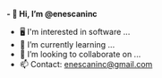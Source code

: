 **- 👋 Hi, I’m @enescaninc**
- 🖥️ I'm interested in software ...
- 🌱 I’m currently learning ... 
- 💞️ I’m looking to collaborate on ...
- 📫 Contact: enescaninc@gmail.com

<!---
enescaninc/enescaninc is a ✨ special ✨ repository because its `README.md` (this file) appears on your GitHub profile.
You can click the Preview link to take a look at your changes.
--->
